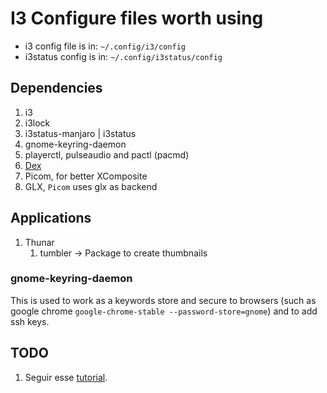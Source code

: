 # I3 Configure files worth using

 - i3 config file is in: `~/.config/i3/config`
 - i3status config is in: `~/.config/i3status/config`

## Dependencies

1. i3
1. i3lock
1. i3status-manjaro | i3status
1. gnome-keyring-daemon
1. playerctl, pulseaudio and pactl (pacmd)
1. [Dex](https://github.com/jceb/dex)
1. Picom, for better XComposite
1. GLX, `Picom` uses glx as backend

## Applications

1. Thunar
    1. tumbler -> Package to create thumbnails

### gnome-keyring-daemon
This is used to work as a keywords store and secure to browsers (such as google chrome `google-chrome-stable --password-store=gnome`) and to add ssh keys.

## TODO

1. Seguir esse [tutorial](https://github.com/addy-dclxvi/i3-starterpack/tree/master).
